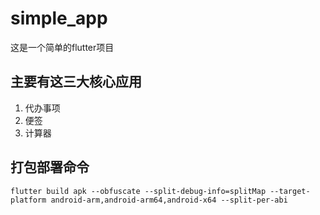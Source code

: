 # simple_app

这是一个简单的flutter项目

## 主要有这三大核心应用
  1. 代办事项
  2. 便签
  3. 计算器

## 打包部署命令
```shell
flutter build apk --obfuscate --split-debug-info=splitMap --target-platform android-arm,android-arm64,android-x64 --split-per-abi
```